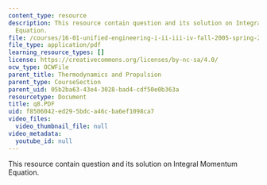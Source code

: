 ```yaml
---
content_type: resource
description: This resource contain question and its solution on Integral Momentum
  Equation.
file: /courses/16-01-unified-engineering-i-ii-iii-iv-fall-2005-spring-2006/f8506042ed295bdca46cba6ef1098ca7_q8.PDF
file_type: application/pdf
learning_resource_types: []
license: https://creativecommons.org/licenses/by-nc-sa/4.0/
ocw_type: OCWFile
parent_title: Thermodynamics and Propulsion
parent_type: CourseSection
parent_uid: 05b2ba63-43e4-3028-bad4-cdf50e0b363a
resourcetype: Document
title: q8.PDF
uid: f8506042-ed29-5bdc-a46c-ba6ef1098ca7
video_files:
  video_thumbnail_file: null
video_metadata:
  youtube_id: null
---
```

This resource contain question and its solution on Integral Momentum Equation.